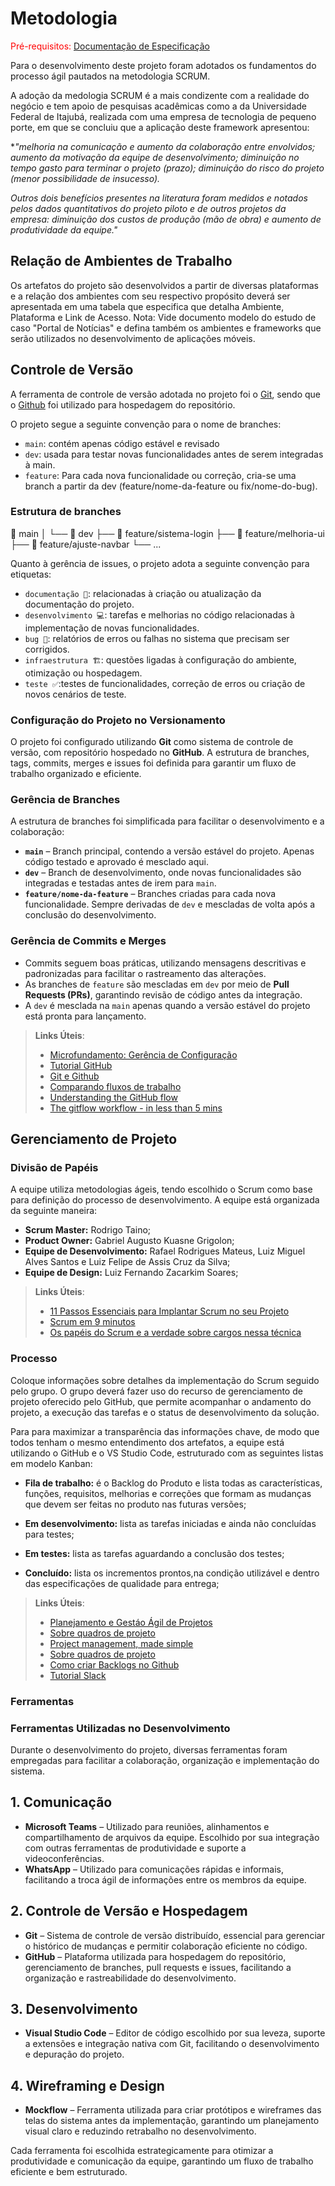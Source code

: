 
# Metodologia

<span style="color:red">Pré-requisitos: <a href="2-Especificação do Projeto.md"> Documentação de Especificação</a></span>

Para o desenvolvimento deste projeto foram adotados os fundamentos do processo ágil pautados na metodologia SCRUM.

A adoção da medologia SCRUM é a mais condizente com a realidade do negócio e tem apoio de pesquisas acadêmicas como a da  Universidade Federal de Itajubá, realizada com uma empresa de tecnologia de pequeno porte, em que se concluiu que a aplicação deste framework apresentou: 

**"melhoria na comunicação e aumento da colaboração entre envolvidos; aumento da motivação da equipe de desenvolvimento; diminuição no tempo gasto para terminar o projeto (prazo); diminuição do risco do projeto (menor possibilidade de insucesso).*

*Outros dois benefícios presentes na literatura foram medidos e notados pelos dados quantitativos do projeto piloto e de outros projetos da empresa: diminuição dos custos de produção (mão de obra) e aumento de produtividade da equipe."*

## Relação de Ambientes de Trabalho

Os artefatos do projeto são desenvolvidos a partir de diversas plataformas e a relação dos ambientes com seu respectivo propósito deverá ser apresentada em uma tabela que especifica que detalha Ambiente, Plataforma e Link de Acesso. 
Nota: Vide documento modelo do estudo de caso "Portal de Notícias" e defina também os ambientes e frameworks que serão utilizados no desenvolvimento de aplicações móveis.

## Controle de Versão

A ferramenta de controle de versão adotada no projeto foi o
[Git](https://git-scm.com/), sendo que o [Github](https://github.com)
foi utilizado para hospedagem do repositório.

O projeto segue a seguinte convenção para o nome de branches:

- `main`: contém apenas código estável e revisado
- `dev`: usada para testar novas funcionalidades antes de serem integradas à main.
- `feature`: Para cada nova funcionalidade ou correção, cria-se uma branch a partir da dev (feature/nome-da-feature ou fix/nome-do-bug).

### Estrutura de branches

📂 main │ └── 📂 dev ├── 📂 feature/sistema-login ├── 📂 feature/melhoria-ui ├── 📂 feature/ajuste-navbar └── ...

Quanto à gerência de issues, o projeto adota a seguinte convenção para
etiquetas:

- `documentação 📖`: relacionadas à criação ou atualização da documentação do projeto.
- `desenvolvimento 💻`: tarefas e melhorias no código relacionadas à implementação de novas funcionalidades.
- `bug 🐛`: relatórios de erros ou falhas no sistema que precisam ser corrigidos.
- `infraestrutura 🏗️`: questões ligadas à configuração do ambiente, otimização ou hospedagem.
- `teste ✅`:testes de funcionalidades, correção de erros ou criação de novos cenários de teste.

### **Configuração do Projeto no Versionamento**  

O projeto foi configurado utilizando **Git** como sistema de controle de versão, com repositório hospedado no **GitHub**. A estrutura de branches, tags, commits, merges e issues foi definida para garantir um fluxo de trabalho organizado e eficiente.  

### **Gerência de Branches**  
A estrutura de branches foi simplificada para facilitar o desenvolvimento e a colaboração:  

- **`main`** – Branch principal, contendo a versão estável do projeto. Apenas código testado e aprovado é mesclado aqui.  
- **`dev`** – Branch de desenvolvimento, onde novas funcionalidades são integradas e testadas antes de irem para `main`.  
- **`feature/nome-da-feature`** – Branches criadas para cada nova funcionalidade. Sempre derivadas de `dev` e mescladas de volta após a conclusão do desenvolvimento.  

### **Gerência de Commits e Merges**  
- Commits seguem boas práticas, utilizando mensagens descritivas e padronizadas para facilitar o rastreamento das alterações.  
- As branches de `feature` são mescladas em `dev` por meio de **Pull Requests (PRs)**, garantindo revisão de código antes da integração.  
- A `dev` é mesclada na `main` apenas quando a versão estável do projeto está pronta para lançamento.  


> **Links Úteis**:
> - [Microfundamento: Gerência de Configuração](https://pucminas.instructure.com/courses/87878/)
> - [Tutorial GitHub](https://guides.github.com/activities/hello-world/)
> - [Git e Github](https://www.youtube.com/playlist?list=PLHz_AreHm4dm7ZULPAmadvNhH6vk9oNZA)
>  - [Comparando fluxos de trabalho](https://www.atlassian.com/br/git/tutorials/comparing-workflows)
> - [Understanding the GitHub flow](https://guides.github.com/introduction/flow/)
> - [The gitflow workflow - in less than 5 mins](https://www.youtube.com/watch?v=1SXpE08hvGs)

## Gerenciamento de Projeto

### Divisão de Papéis



A equipe utiliza metodologias ágeis, tendo escolhido o Scrum como base para definição do processo de desenvolvimento. A equipe está organizada da seguinte maneira:

- **Scrum Master:** Rodrigo Taino;
- **Product Owner:** Gabriel Augusto Kuasne Grigolon;
- **Equipe de Desenvolvimento:** Rafael Rodrigues Mateus, Luiz Miguel Alves Santos e Luiz Felipe de Assis Cruz da Silva;
- **Equipe de Design:** Luiz Fernando Zacarkim Soares;

> **Links Úteis**:
> - [11 Passos Essenciais para Implantar Scrum no seu Projeto](https://mindmaster.com.br/scrum-11-passos/)
> - [Scrum em 9 minutos](https://www.youtube.com/watch?v=XfvQWnRgxG0)
> - [Os papéis do Scrum e a verdade sobre cargos nessa técnica](https://www.atlassian.com/br/agile/scrum/roles)

### Processo

Coloque  informações sobre detalhes da implementação do Scrum seguido pelo grupo. O grupo deverá fazer uso do recurso de gerenciamento de projeto oferecido pelo GitHub, que permite acompanhar o andamento do projeto, a execução das tarefas e o status de desenvolvimento da solução.

Para para maximizar a transparência das informações chave, de modo que
todos tenham o mesmo entendimento dos artefatos, a equipe está utilizando o GitHub e o VS Studio Code, estruturado com as seguintes listas em modelo Kanban:

* **Fila de trabalho:** é o Backlog do Produto e lista todas as características, funções, requisitos, melhorias e correções que formam as mudanças que devem ser feitas no produto nas futuras versões;

* **Em desenvolvimento:** lista as tarefas iniciadas e ainda não concluídas para testes;

* **Em testes:** lista as tarefas aguardando a conclusão dos testes;

* **Concluído:** lista os incrementos prontos,na condição utilizável e dentro das especificações de qualidade para entrega;
 
> **Links Úteis**:
> - [Planejamento e Gestáo Ágil de Projetos](https://pucminas.instructure.com/courses/87878/pages/unidade-2-tema-2-utilizacao-de-ferramentas-para-controle-de-versoes-de-software)
> - [Sobre quadros de projeto](https://docs.github.com/pt/issues/organizing-your-work-with-project-boards/managing-project-boards/about-project-boards)
> - [Project management, made simple](https://github.com/features/project-management/)
> - [Sobre quadros de projeto](https://docs.github.com/pt/github/managing-your-work-on-github/about-project-boards)
> - [Como criar Backlogs no Github](https://www.youtube.com/watch?v=RXEy6CFu9Hk)
> - [Tutorial Slack](https://slack.com/intl/en-br/)

### Ferramentas

### **Ferramentas Utilizadas no Desenvolvimento**  

Durante o desenvolvimento do projeto, diversas ferramentas foram empregadas para facilitar a colaboração, organização e implementação do sistema.  

## **1. Comunicação**  
- **Microsoft Teams** – Utilizado para reuniões, alinhamentos e compartilhamento de arquivos da equipe. Escolhido por sua integração com outras ferramentas de produtividade e suporte a videoconferências.  
- **WhatsApp** – Utilizado para comunicações rápidas e informais, facilitando a troca ágil de informações entre os membros da equipe.  

## **2. Controle de Versão e Hospedagem**  
- **Git** – Sistema de controle de versão distribuído, essencial para gerenciar o histórico de mudanças e permitir colaboração eficiente no código.  
- **GitHub** – Plataforma utilizada para hospedagem do repositório, gerenciamento de branches, pull requests e issues, facilitando a organização e rastreabilidade do desenvolvimento.  

## **3. Desenvolvimento**  
- **Visual Studio Code** – Editor de código escolhido por sua leveza, suporte a extensões e integração nativa com Git, facilitando o desenvolvimento e depuração do projeto.  

## **4. Wireframing e Design**  
- **Mockflow** – Ferramenta utilizada para criar protótipos e wireframes das telas do sistema antes da implementação, garantindo um planejamento visual claro e reduzindo retrabalho no desenvolvimento.  

Cada ferramenta foi escolhida estrategicamente para otimizar a produtividade e comunicação da equipe, garantindo um fluxo de trabalho eficiente e bem estruturado.  
 
 